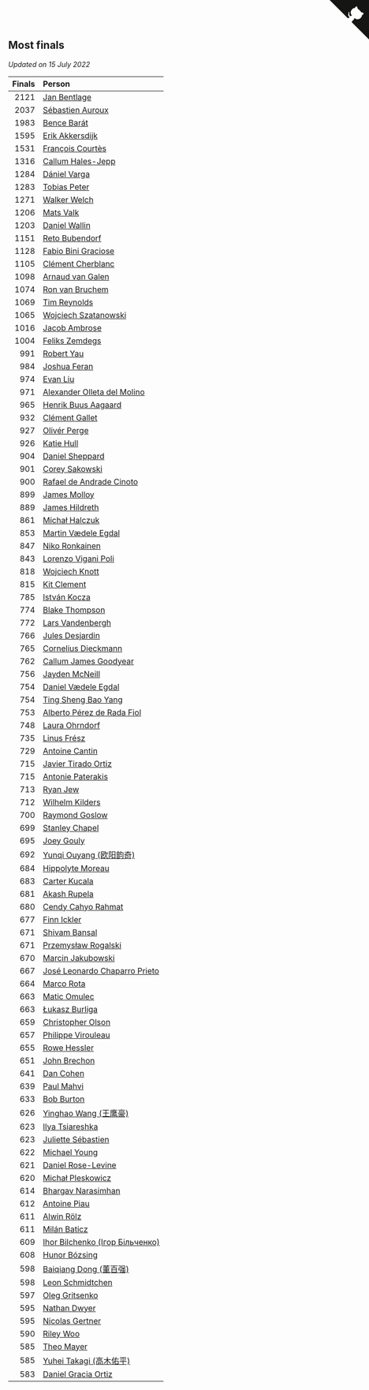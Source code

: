 ## Most finals

*Updated on 15 July 2022*

| Finals | Person |
| ---: | :--- |
| 2121 | [Jan Bentlage](https://www.worldcubeassociation.org/persons/2010BENT01) |
| 2037 | [Sébastien Auroux](https://www.worldcubeassociation.org/persons/2008AURO01) |
| 1983 | [Bence Barát](https://www.worldcubeassociation.org/persons/2008BARA01) |
| 1595 | [Erik Akkersdijk](https://www.worldcubeassociation.org/persons/2005AKKE01) |
| 1531 | [François Courtès](https://www.worldcubeassociation.org/persons/2008COUR01) |
| 1316 | [Callum Hales-Jepp](https://www.worldcubeassociation.org/persons/2012HALE01) |
| 1284 | [Dániel Varga](https://www.worldcubeassociation.org/persons/2008VARG01) |
| 1283 | [Tobias Peter](https://www.worldcubeassociation.org/persons/2014PETE03) |
| 1271 | [Walker Welch](https://www.worldcubeassociation.org/persons/2011WELC01) |
| 1206 | [Mats Valk](https://www.worldcubeassociation.org/persons/2007VALK01) |
| 1203 | [Daniel Wallin](https://www.worldcubeassociation.org/persons/2013WALL03) |
| 1151 | [Reto Bubendorf](https://www.worldcubeassociation.org/persons/2012BUBE01) |
| 1128 | [Fabio Bini Graciose](https://www.worldcubeassociation.org/persons/2010GRAC02) |
| 1105 | [Clément Cherblanc](https://www.worldcubeassociation.org/persons/2014CHER05) |
| 1098 | [Arnaud van Galen](https://www.worldcubeassociation.org/persons/2006GALE01) |
| 1074 | [Ron van Bruchem](https://www.worldcubeassociation.org/persons/2003BRUC01) |
| 1069 | [Tim Reynolds](https://www.worldcubeassociation.org/persons/2005REYN01) |
| 1065 | [Wojciech Szatanowski](https://www.worldcubeassociation.org/persons/2011SZAT01) |
| 1016 | [Jacob Ambrose](https://www.worldcubeassociation.org/persons/2010AMBR01) |
| 1004 | [Feliks Zemdegs](https://www.worldcubeassociation.org/persons/2009ZEMD01) |
| 991 | [Robert Yau](https://www.worldcubeassociation.org/persons/2009YAUR01) |
| 984 | [Joshua Feran](https://www.worldcubeassociation.org/persons/2011FERA01) |
| 974 | [Evan Liu](https://www.worldcubeassociation.org/persons/2009LIUE01) |
| 971 | [Alexander Olleta del Molino](https://www.worldcubeassociation.org/persons/2008OLLE01) |
| 965 | [Henrik Buus Aagaard](https://www.worldcubeassociation.org/persons/2006BUUS01) |
| 932 | [Clément Gallet](https://www.worldcubeassociation.org/persons/2004GALL02) |
| 927 | [Olivér Perge](https://www.worldcubeassociation.org/persons/2007PERG01) |
| 926 | [Katie Hull](https://www.worldcubeassociation.org/persons/2010HULL01) |
| 904 | [Daniel Sheppard](https://www.worldcubeassociation.org/persons/2009SHEP01) |
| 901 | [Corey Sakowski](https://www.worldcubeassociation.org/persons/2011SAKO01) |
| 900 | [Rafael de Andrade Cinoto](https://www.worldcubeassociation.org/persons/2007CINO01) |
| 899 | [James Molloy](https://www.worldcubeassociation.org/persons/2011MOLL01) |
| 889 | [James Hildreth](https://www.worldcubeassociation.org/persons/2009HILD01) |
| 861 | [Michał Halczuk](https://www.worldcubeassociation.org/persons/2006HALC01) |
| 853 | [Martin Vædele Egdal](https://www.worldcubeassociation.org/persons/2013EGDA02) |
| 847 | [Niko Ronkainen](https://www.worldcubeassociation.org/persons/2010RONK01) |
| 843 | [Lorenzo Vigani Poli](https://www.worldcubeassociation.org/persons/2007POLI01) |
| 818 | [Wojciech Knott](https://www.worldcubeassociation.org/persons/2011KNOT01) |
| 815 | [Kit Clement](https://www.worldcubeassociation.org/persons/2008CLEM01) |
| 785 | [István Kocza](https://www.worldcubeassociation.org/persons/2005KOCZ01) |
| 774 | [Blake Thompson](https://www.worldcubeassociation.org/persons/2010THOM03) |
| 772 | [Lars Vandenbergh](https://www.worldcubeassociation.org/persons/2003VAND01) |
| 766 | [Jules Desjardin](https://www.worldcubeassociation.org/persons/2010DESJ01) |
| 765 | [Cornelius Dieckmann](https://www.worldcubeassociation.org/persons/2009DIEC01) |
| 762 | [Callum James Goodyear](https://www.worldcubeassociation.org/persons/2012GOOD02) |
| 756 | [Jayden McNeill](https://www.worldcubeassociation.org/persons/2012MCNE01) |
| 754 | [Daniel Vædele Egdal](https://www.worldcubeassociation.org/persons/2013EGDA01) |
| 754 | [Ting Sheng Bao Yang](https://www.worldcubeassociation.org/persons/2008BAOY01) |
| 753 | [Alberto Pérez de Rada Fiol](https://www.worldcubeassociation.org/persons/2011FIOL01) |
| 748 | [Laura Ohrndorf](https://www.worldcubeassociation.org/persons/2009OHRN01) |
| 735 | [Linus Frész](https://www.worldcubeassociation.org/persons/2011FRES01) |
| 729 | [Antoine Cantin](https://www.worldcubeassociation.org/persons/2010CANT02) |
| 715 | [Javier Tirado Ortiz](https://www.worldcubeassociation.org/persons/2009TIRA01) |
| 715 | [Antonie Paterakis](https://www.worldcubeassociation.org/persons/2012PATE01) |
| 713 | [Ryan Jew](https://www.worldcubeassociation.org/persons/2008JEWR01) |
| 712 | [Wilhelm Kilders](https://www.worldcubeassociation.org/persons/2010KILD02) |
| 700 | [Raymond Goslow](https://www.worldcubeassociation.org/persons/2014GOSL01) |
| 699 | [Stanley Chapel](https://www.worldcubeassociation.org/persons/2016CHAP04) |
| 695 | [Joey Gouly](https://www.worldcubeassociation.org/persons/2007GOUL01) |
| 692 | [Yunqi Ouyang (欧阳韵奇)](https://www.worldcubeassociation.org/persons/2007YUNQ01) |
| 684 | [Hippolyte Moreau](https://www.worldcubeassociation.org/persons/2008MORE02) |
| 683 | [Carter Kucala](https://www.worldcubeassociation.org/persons/2015KUCA01) |
| 681 | [Akash Rupela](https://www.worldcubeassociation.org/persons/2012RUPE01) |
| 680 | [Cendy Cahyo Rahmat](https://www.worldcubeassociation.org/persons/2010RAHM02) |
| 677 | [Finn Ickler](https://www.worldcubeassociation.org/persons/2012ICKL01) |
| 671 | [Shivam Bansal](https://www.worldcubeassociation.org/persons/2011BANS02) |
| 671 | [Przemysław Rogalski](https://www.worldcubeassociation.org/persons/2013ROGA02) |
| 670 | [Marcin Jakubowski](https://www.worldcubeassociation.org/persons/2007JAKU01) |
| 667 | [José Leonardo Chaparro Prieto](https://www.worldcubeassociation.org/persons/2011CHAP01) |
| 664 | [Marco Rota](https://www.worldcubeassociation.org/persons/2009ROTA01) |
| 663 | [Matic Omulec](https://www.worldcubeassociation.org/persons/2010OMUL02) |
| 663 | [Łukasz Burliga](https://www.worldcubeassociation.org/persons/2013BURL01) |
| 659 | [Christopher Olson](https://www.worldcubeassociation.org/persons/2009OLSO01) |
| 657 | [Philippe Virouleau](https://www.worldcubeassociation.org/persons/2008VIRO01) |
| 655 | [Rowe Hessler](https://www.worldcubeassociation.org/persons/2007HESS01) |
| 651 | [John Brechon](https://www.worldcubeassociation.org/persons/2010BREC01) |
| 641 | [Dan Cohen](https://www.worldcubeassociation.org/persons/2007COHE01) |
| 639 | [Paul Mahvi](https://www.worldcubeassociation.org/persons/2012MAHV01) |
| 633 | [Bob Burton](https://www.worldcubeassociation.org/persons/2003BURT01) |
| 626 | [Yinghao Wang (王鹰豪)](https://www.worldcubeassociation.org/persons/2010WANG07) |
| 623 | [Ilya Tsiareshka](https://www.worldcubeassociation.org/persons/2012TERE01) |
| 623 | [Juliette Sébastien](https://www.worldcubeassociation.org/persons/2014SEBA01) |
| 622 | [Michael Young](https://www.worldcubeassociation.org/persons/2008YOUN02) |
| 621 | [Daniel Rose-Levine](https://www.worldcubeassociation.org/persons/2015ROSE01) |
| 620 | [Michał Pleskowicz](https://www.worldcubeassociation.org/persons/2009PLES01) |
| 614 | [Bhargav Narasimhan](https://www.worldcubeassociation.org/persons/2011NARA02) |
| 612 | [Antoine Piau](https://www.worldcubeassociation.org/persons/2008PIAU01) |
| 611 | [Alwin Rölz](https://www.worldcubeassociation.org/persons/2016ROLZ01) |
| 611 | [Milán Baticz](https://www.worldcubeassociation.org/persons/2005BATI01) |
| 609 | [Ihor Bilchenko (Ігор Більченко)](https://www.worldcubeassociation.org/persons/2011BILC01) |
| 608 | [Hunor Bózsing](https://www.worldcubeassociation.org/persons/2009BOZS01) |
| 598 | [Baiqiang Dong (董百强)](https://www.worldcubeassociation.org/persons/2008DONG06) |
| 598 | [Leon Schmidtchen](https://www.worldcubeassociation.org/persons/2010SCHM01) |
| 597 | [Oleg Gritsenko](https://www.worldcubeassociation.org/persons/2011GRIT01) |
| 595 | [Nathan Dwyer](https://www.worldcubeassociation.org/persons/2011DWYE02) |
| 595 | [Nicolas Gertner](https://www.worldcubeassociation.org/persons/2013GERT01) |
| 590 | [Riley Woo](https://www.worldcubeassociation.org/persons/2007WOOR01) |
| 585 | [Theo Mayer](https://www.worldcubeassociation.org/persons/2012MAYE01) |
| 585 | [Yuhei Takagi (高木佑平)](https://www.worldcubeassociation.org/persons/2008TAKA01) |
| 583 | [Daniel Gracia Ortiz](https://www.worldcubeassociation.org/persons/2009ORTI01) |


<a href="https://github.com/jonatanklosko/wca_statistics" class="github-corner" aria-label="View source on Github"><svg width="80" height="80" viewBox="0 0 250 250" style="fill:#151513; color:#fff; position: absolute; top: 0; border: 0; right: 0;" aria-hidden="true"><path d="M0,0 L115,115 L130,115 L142,142 L250,250 L250,0 Z"></path><path d="M128.3,109.0 C113.8,99.7 119.0,89.6 119.0,89.6 C122.0,82.7 120.5,78.6 120.5,78.6 C119.2,72.0 123.4,76.3 123.4,76.3 C127.3,80.9 125.5,87.3 125.5,87.3 C122.9,97.6 130.6,101.9 134.4,103.2" fill="currentColor" style="transform-origin: 130px 106px;" class="octo-arm"></path><path d="M115.0,115.0 C114.9,115.1 118.7,116.5 119.8,115.4 L133.7,101.6 C136.9,99.2 139.9,98.4 142.2,98.6 C133.8,88.0 127.5,74.4 143.8,58.0 C148.5,53.4 154.0,51.2 159.7,51.0 C160.3,49.4 163.2,43.6 171.4,40.1 C171.4,40.1 176.1,42.5 178.8,56.2 C183.1,58.6 187.2,61.8 190.9,65.4 C194.5,69.0 197.7,73.2 200.1,77.6 C213.8,80.2 216.3,84.9 216.3,84.9 C212.7,93.1 206.9,96.0 205.4,96.6 C205.1,102.4 203.0,107.8 198.3,112.5 C181.9,128.9 168.3,122.5 157.7,114.1 C157.9,116.9 156.7,120.9 152.7,124.9 L141.0,136.5 C139.8,137.7 141.6,141.9 141.8,141.8 Z" fill="currentColor" class="octo-body"></path></svg></a><style>.github-corner:hover .octo-arm{animation:octocat-wave 560ms ease-in-out}@keyframes octocat-wave{0%,100%{transform:rotate(0)}20%,60%{transform:rotate(-25deg)}40%,80%{transform:rotate(10deg)}}@media (max-width:500px){.github-corner:hover .octo-arm{animation:none}.github-corner .octo-arm{animation:octocat-wave 560ms ease-in-out}}</style>
